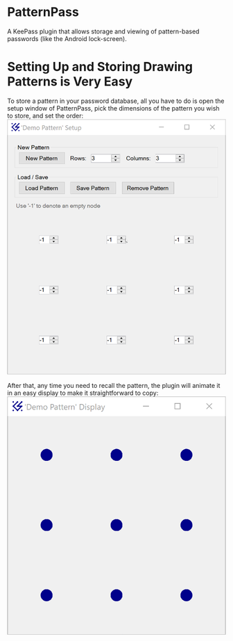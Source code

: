 # PatternPass
A KeePass plugin that allows storage and viewing of pattern-based passwords (like the Android lock-screen).


# Setting Up and Storing Drawing Patterns is Very Easy
To store a pattern in your password database, all you have to do is open the setup window of PatternPass, pick the dimensions of the pattern you wish to store, and set the order:
![An animation of the plugin's setup function for storing a pattern.](/Documentation/Media/PatternPassDemoSetup.gif "PatternPass allows for quick and easy storage of complex drawn patterns.")

After that, any time you need to recall the pattern, the plugin will animate it in an easy display to make it straightforward to copy:
![An animation of the plugin's display function to easily view an animated drawing of a stored pattern.](/Documentation/Media/PatternPassDemoDisplay.gif "PatternPass makes it easy to view the patterns you have stored.")
